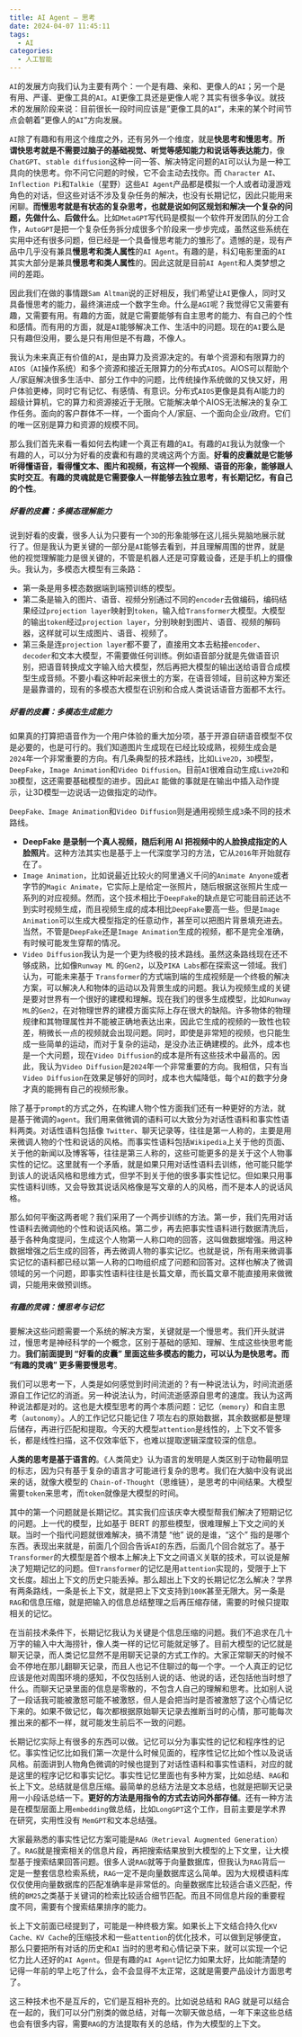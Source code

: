 ```yaml
---
title: AI Agent — 思考
date: 2024-04-07 11:45:11
tags:
  - AI
categories:
  - 人工智能
---
```


`AI`的发展方向我们认为主要有两个：一个是有趣、亲和、更像人的`AI`；另一个是有用、严谨、更像工具的`AI`。`AI`更像工具还是更像人呢？其实有很多争议。就技术的发展阶段来说：目前很长一段时间应该是”更像工具的`AI`“，未来的某个时间节点会朝着”更像人的`AI`“方向发展。
<!-- more -->

`AI`除了有趣和有用这个维度之外，还有另外一个维度，就是**快思考和慢思考**。**所谓快思考就是不需要过脑子的基础视觉、听觉等感知能力和说话等表达能力**，像`ChatGPT`、`stable diffusion`这种一问一答、解决特定问题的`AI`可以认为是一种工具向的快思考。你不问它问题的时候，它不会主动去找你。而 `Character AI`、`Inflection Pi`和`Talkie`（星野）这些`AI Agent`产品都是模拟一个人或者动漫游戏角色的对话，但这些对话不涉及复杂任务的解决，也没有长期记忆，因此只能用来闲聊。**而慢思考就是有状态的复杂思考，也就是说如何区规划和解决一个复杂的问题，先做什么、后做什么**。比如`MetaGPT`写代码是模拟一个软件开发团队的分工合作，`AutoGPT`是把一个复杂任务拆分成很多个阶段来一步步完成，虽然这些系统在实用中还有很多问题，但已经是一个具备慢思考能力的雏形了。遗憾的是，现有产品中几乎没有兼具**慢思考和类人属性**的`AI Agent`。有趣的是，科幻电影里面的`AI`其实大部分是兼具**慢思考和类人属性**的。因此这就是目前`AI Agent`和人类梦想之间的差距。

因此我们在做的事情跟`Sam Altman`说的正好相反，我们希望让`AI`更像人，同时又具备慢思考的能力，最终演进成一个数字生命。什么是`AGI`呢？我觉得它又需要有趣，又需要有用。有趣的方面，就是它需要能够有自主思考的能力、有自己的个性和感情。而有用的方面，就是`AI`能够解决工作、生活中的问题。现在的`AI`要么是只有趣但没用，要么是只有用但是不有趣，不像人。

我认为未来真正有价值的`AI`，是由算力及资源决定的。有单个资源和有限算力的`AIOS`（`AI`操作系统）和多个资源和接近无限算力的分布式`AIOS`。AIOS可以帮助个人/家庭解决很多生活中、部分工作中的问题，比传统操作系统做的又快又好，用户体验更棒，同时它有记忆、有感情、有意识。分布式`AIOS`更像是具有AI能力的超级计算机，它的算力和资源接近于无限。它能解决单个AIOS无法解决的复杂工作任务。面向的客户群体不一样，一个面向个人/家庭、一个面向企业/政府。它们的唯一区别是算力和资源的规模不同。

那么我们首先来看一看如何去构建一个真正有趣的`AI`。有趣的`AI`我认为就像一个有趣的人，可以分为好看的皮囊和有趣的灵魂这两个方面。**好看的皮囊就是它能够听得懂语音，看得懂文本、图片和视频，有这样一个视频、语音的形象，能够跟人实时交互**。**有趣的灵魂就是它需要像人一样能够去独立思考，有长期记忆，有自己的个性**。

##### 好看的皮囊：多模态理解能力

说到好看的皮囊，很多人认为只要有一个`3D`的形象能够在这儿摇头晃脑地展示就行了。但是我认为更关键的一部分是`AI`能够去看到，并且理解周围的世界，就是他的视觉理解能力是很关键的，不管是机器人还是可穿戴设备，还是手机上的摄像头。我认为，多模态大模型有三条路：
- 第一条是用多模态数据端到端预训练的模型。
- 第二条是输入的图片、语音、视频分别通过不同的`encoder`去做编码，编码结果经过`projection layer`映射到`token`，输入给`Transformer`大模型。大模型的输出`token`经过`projection layer`，分别映射到图片、语音、视频的解码器，这样就可以生成图片、语音、视频了。
- 第三条是连`projection layer`都不要了，直接用文本去粘接`encoder`、`decoder`和文本大模型，不需要做任何训练。例如语音部分就是先做语音识别，把语音转换成文字输入给大模型，然后再把大模型的输出送给语音合成模型生成音频。不要小看这种听起来很土的方案，在语音领域，目前这种方案还是最靠谱的，现有的多模态大模型在识别和合成人类说话语音方面都不太行。

##### 好看的皮囊：多模态生成能力

如果真的打算把语音作为一个用户体验的重大加分项，基于开源自研语音模型不仅是必要的，也是可行的。我们知道图片生成现在已经比较成熟，视频生成会是`2024`年一个非常重要的方向。有几条典型的技术路线，比如`Live2D`，`3D`模型，`DeepFake`，`Image Animation`和`Video Diffusion`。目前`AI`很难自动生成`Live2D`和`3D`模型，这还需要基础模型的进步。因此`AI` 能做的事就是在输出中插入动作提示，让3D模型一边说话一边做指定的动作。

`DeepFake、Image Animation`和`Video Diffusion`则是通用视频生成`3`条不同的技术路线。
- **DeepFake 是录制一个真人视频，随后利用 AI 把视频中的人脸换成指定的人脸照片**。这种方法其实也是基于上一代深度学习的方法，它从`2016`年开始就存在了。
- `Image Animation`，比如说最近比较火的阿里通义千问的`Animate Anyone`或者字节的`Magic Animate`，它实际上是给定一张照片，随后根据这张照片生成一系列的对应视频。然而，这个技术相比于`DeepFake`的缺点是它可能目前还达不到实时视频生成，而且视频生成的成本相比`DeepFake`要高一些。但是`Image Animation`可以生成大模型指定的任意动作，甚至可以把图片背景填充进去。当然，不管是`DeepFake`还是`Image Animation`生成的视频，都不是完全准确，有时候可能发生穿帮的情况。
- `Video Diffusion`我认为是一个更为终极的技术路线。虽然这条路线现在还不够成熟，比如像`Runway ML` 的`Gen2`，以及`PIKA Labs`都在探索这一领域。我们认为，可能未来基于 `Transformer`的方式端到端的生成视频是一个终极的解决方案，可以解决人和物体的运动以及背景生成的问题。我认为视频生成的关键是要对世界有一个很好的建模和理解。现在我们的很多生成模型，比如`Runway ML`的`Gen2`，在对物理世界的建模方面实际上存在很大的缺陷。许多物体的物理规律和其物理属性并不能被正确地表达出来，因此它生成的视频的一致性也较差，稍微长一点的视频就会出现问题。同时，即使是非常短的视频，也只能生成一些简单的运动，而对于复杂的运动，是没办法正确建模的。此外，成本也是一个大问题，现在`Video Diffusion`的成本是所有这些技术中最高的。因此，我认为`Video Diffusion`是`2024`年一个非常重要的方向。我相信，只有当`Video Diffusion`在效果足够好的同时，成本也大幅降低，每个`AI`的数字分身才真的能拥有自己的视频形象。

除了基于`prompt`的方式之外，在构建人物个性方面我们还有一种更好的方法，就是基于微调的`agent`。我们用来做微调的语料可以大致分为对话性语料和事实性语料两类。对话性语料包括像 `Twitter`、聊天记录等，往往是第一人称的，主要是用来微调人物的个性和说话的风格。而事实性语料包括`Wikipedia`上关于他的页面、关于他的新闻以及博客等，往往是第三人称的，这些可能更多的是关于这个人物事实性的记忆。这里就有一个矛盾，就是如果只用对话性语料去训练，他可能只能学到该人的说话风格和思维方式，但学不到关于他的很多事实性记忆。但如果只用事实性语料训练，又会导致其说话风格像是写文章的人的风格，而不是本人的说话风格。

那么如何平衡这两者呢？我们采用了一个两步训练的方法。第一步，我们先用对话性语料去微调他的个性和说话风格。第二步，再去把事实性语料进行数据清洗后，基于各种角度提问，生成这个人物第一人称口吻的回答，这叫做数据增强。用这种数据增强之后生成的回答，再去微调人物的事实记忆。也就是说，所有用来微调事实记忆的语料都已经以第一人称的口吻组织成了问题和回答对。这样也解决了微调领域的另一个问题，即事实性语料往往是长篇文章，而长篇文章不能直接用来做微调，只能用来做预训练。

##### 有趣的灵魂：慢思考与记忆

要解决这些问题需要一个系统的解决方案，关键就是一个慢思考。我们开头就讲过，慢思考是神经科学的一个概念，区别于基础的感知、理解、生成这些快思考能力。**我们前面提到 “好看的皮囊” 里面这些多模态的能力，可以认为是快思考。而 “有趣的灵魂” 更多需要慢思考**。

我们可以思考一下，人类是如何感觉到时间流逝的？有一种说法认为，时间流逝感源自工作记忆的消逝。另一种说法认为，时间流逝感源自思考的速度。我认为这两种说法都是对的。这也是大模型思考的两个本质问题：记忆（`memory`）和自主思考（`autonomy`）。人的工作记忆只能记住 7 项左右的原始数据，其余数据都是整理后储存，再进行匹配和提取。今天的大模型`attention`是线性的，上下文不管多长，都是线性扫描，这不仅效率低下，也难以提取逻辑深度较深的信息。

**人类的思考是基于语言的**。《人类简史》认为语言的发明是人类区别于动物最明显的标志，因为只有基于复杂的语言才可能进行复杂的思考。我们在大脑中没有说出来的话，就像大模型的 `Chain-of-Thought`（思维链），是思考的中间结果。大模型需要`token`来思考，而`token`就像是大模型的时间。

其中的第一个问题就是长期记忆。其实我们应该庆幸大模型帮我们解决了短期记忆的问题。上一代的模型，比如基于 BERT 的那些模型，很难理解上下文之间的关联。当时一个指代问题就很难解决，搞不清楚 “他” 说的是谁，“这个” 指的是哪个东西。表现出来就是，前面几个回合告诉`AI`的东西，后面几个回合就忘了。基于`Transformer`的大模型是首个根本上解决上下文之间语义关联的技术，可以说是解决了短期记忆的问题。但`Transformer`的记忆是用`attention`实现的，受限于上下文长度。超出上下文的历史只能丢掉。那么超出上下文的长期记忆怎么解决？学界有两条路线，一条是长上下文，就是把上下文支持到`100K`甚至无限大。另一条是`RAG`和信息压缩，就是把输入的信息总结整理之后再压缩存储，需要的时候只提取相关的记忆。

在当前技术条件下，长期记忆我认为关键是个信息压缩的问题。我们不追求在几十万字的输入中大海捞针，像人类一样的记忆可能就足够了。目前大模型的记忆就是聊天记录，而人类记忆显然不是用聊天记录的方式工作的。大家正常聊天的时候不会不停地在那儿翻聊天记录，而且人也记不住聊过的每一个字。一个人真正的记忆应该是他对周围环境的感知，不仅包括别人说的话、他说的话，还包括他当时想了什么。而聊天记录里面的信息是零散的，不包含人自己的理解和思考。比如别人说了一段话我可能被激怒可能不被激怒，但人是会把当时是否被激怒了这个心情记忆下来的。如果不做记忆，每次都根据原始聊天记录去推断当时的心情，那可能每次推出来的都不一样，就可能发生前后不一致的问题。

长期记忆实际上有很多的东西可以做。记忆可以分为事实性的记忆和程序性的记忆。事实性记忆比如我们第一次是什么时候见面的，程序性记忆比如个性以及说话风格。前面讲到人物角色微调的时候也提到了对话性语料和事实性语料，对应的就是这里的程序记忆和事实记忆。事实性记忆里面也有多种方案，比如总结、`RAG`和长上下文。总结就是信息压缩。最简单的总结方法是文本总结，也就是把聊天记录用一小段话总结一下。**更好的方法是用指令的方式去访问外部存储**。还有一种方法是在模型层面上用`embedding`做总结，比如`LongGPT`这个工作，目前主要是学术界在研究，实用性没有 `MemGPT`和文本总结强。

大家最熟悉的事实性记忆方案可能是`RAG（Retrieval Augmented Generation）`了。`RAG`就是搜索相关的信息片段，再把搜索结果放到大模型的上下文里，让大模型基于搜索结果回答问题。很多人说`RAG`就等于向量数据库，但我认为`RAG`背后一定是一整套信息检索系统，`RAG`一定不是向量数据库这么简单。因为大规模语料库仅仅使用向量数据库的匹配准确率是非常低的。向量数据库比较适合语义匹配，传统的`BM25`之类基于关键词的检索比较适合细节匹配。而且不同信息片段的重要程度不同，需要有个搜索结果排序的能力。

长上下文前面已经提到了，可能是一种终极方案。如果长上下文结合持久化`KV Cache、KV Cache`的压缩技术和一些`attention`的优化技术，可以做到足够便宜，那么只要把所有对话的历史和`AI` 当时的思考和心情记录下来，就可以实现一个记忆力比人还好的`AI Agent`。但是有趣的`AI Agent`记忆力如果太好，比如能清楚的记得一年前的早上吃了什么，会不会显得不太正常，这就是需要产品设计方面思考了。

这三种技术也不是互斥的，它们是互相补充的。比如说总结和 RAG 就是可以结合在一起的，我们可以分门别类的做总结，对每一次聊天做总结，一年下来这些总结也会有很多内容，需要`RAG`的方法提取有关的总结，作为大模型的上下文。

